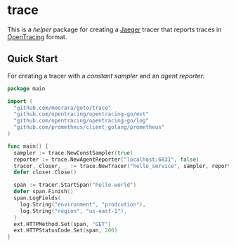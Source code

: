 # trace

This is a *helper* package for creating a [Jaeger](https://www.jaegertracing.io) tracer
that reports traces in [OpenTracing](https://opentracing.io) format.

## Quick Start

For creating a tracer with a *constant sampler* and an *agent reporter*:

```go
package main

import (
  "github.com/moorara/goto/trace"
  "github.com/opentracing/opentracing-go/ext"
  "github.com/opentracing/opentracing-go/log"
  "github.com/prometheus/client_golang/prometheus"
)

func main() {
  sampler := trace.NewConstSampler(true)
  reporter := trace.NewAgentReporter("localhost:6831", false)
  tracer, closer, _ := trace.NewTracer("hello_service", sampler, reporter, nil, prometheus.DefaultRegisterer)
  defer closer.Close()

  span := tracer.StartSpan("hello-world")
  defer span.Finish()
  span.LogFields(
    log.String("environment", "prodcution"),
    log.String("region", "us-east-1"),
  )
  ext.HTTPMethod.Set(span, "GET")
  ext.HTTPStatusCode.Set(span, 200)
}
```
